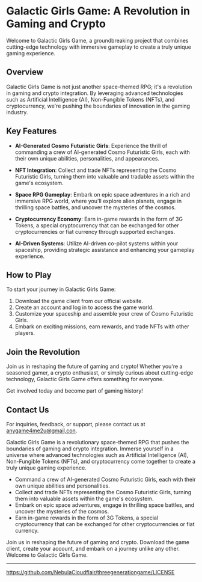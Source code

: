 # Galactic Girls Game: A Revolution in Gaming and Crypto

Welcome to Galactic Girls Game, a groundbreaking project that combines cutting-edge technology with immersive gameplay to create a truly unique gaming experience.

## Overview

Galactic Girls Game is not just another space-themed RPG; it's a revolution in gaming and crypto integration. By leveraging advanced technologies such as Artificial Intelligence (AI), Non-Fungible Tokens (NFTs), and cryptocurrency, we're pushing the boundaries of innovation in the gaming industry.

## Key Features

- **AI-Generated Cosmo Futuristic Girls**: Experience the thrill of commanding a crew of AI-generated Cosmo Futuristic Girls, each with their own unique abilities, personalities, and appearances.
  
- **NFT Integration**: Collect and trade NFTs representing the Cosmo Futuristic Girls, turning them into valuable and tradable assets within the game's ecosystem.

- **Space RPG Gameplay**: Embark on epic space adventures in a rich and immersive RPG world, where you'll explore alien planets, engage in thrilling space battles, and uncover the mysteries of the cosmos.

- **Cryptocurrency Economy**: Earn in-game rewards in the form of 3G Tokens, a special cryptocurrency that can be exchanged for other cryptocurrencies or fiat currency through supported exchanges.

- **AI-Driven Systems**: Utilize AI-driven co-pilot systems within your spaceship, providing strategic assistance and enhancing your gameplay experience.

## How to Play

To start your journey in Galactic Girls Game:
1. Download the game client from our official website.
2. Create an account and log in to access the game world.
3. Customize your spaceship and assemble your crew of Cosmo Futuristic Girls.
4. Embark on exciting missions, earn rewards, and trade NFTs with other players.

## Join the Revolution

Join us in reshaping the future of gaming and crypto! Whether you're a seasoned gamer, a crypto enthusiast, or simply curious about cutting-edge technology, Galactic Girls Game offers something for everyone.

Get involved today and become part of gaming history!

## Contact Us

For inquiries, feedback, or support, please contact us at [anygame4me2u@gmail,con](mailto:email@example.com).

Galactic Girls Game is a revolutionary space-themed RPG that pushes the boundaries of gaming and crypto integration. Immerse yourself in a universe where advanced technologies such as Artificial Intelligence (AI), Non-Fungible Tokens (NFTs), and cryptocurrency come together to create a truly unique gaming experience.

- Command a crew of AI-generated Cosmo Futuristic Girls, each with their own unique abilities and personalities.
- Collect and trade NFTs representing the Cosmo Futuristic Girls, turning them into valuable assets within the game's ecosystem.
- Embark on epic space adventures, engage in thrilling space battles, and uncover the mysteries of the cosmos.
- Earn in-game rewards in the form of 3G Tokens, a special cryptocurrency that can be exchanged for other cryptocurrencies or fiat currency.

Join us in reshaping the future of gaming and crypto. Download the game client, create your account, and embark on a journey unlike any other. Welcome to Galactic Girls Game.

---

https://github.com/NebulaCloudflair/threegenerationgame/LICENSE




